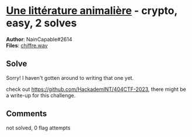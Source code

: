 [Une littérature animalière](challenge_files/README.md) - crypto, easy, 2 solves
===

**Author**: NainCapable#2614    
**Files**: [chiffre.wav](https://www.narthorn.com/ctf/404CTF-2023/challenge_files/Cryptanalyse/Une%20litt%C3%A9rature%20animali%C3%A8re/chiffre.wav)

## Solve

Sorry! I haven't gotten around to writing that one yet.

check out https://github.com/HackademINT/404CTF-2023, there might be a write-up for this challenge.

## Comments

not solved, 0 flag attempts